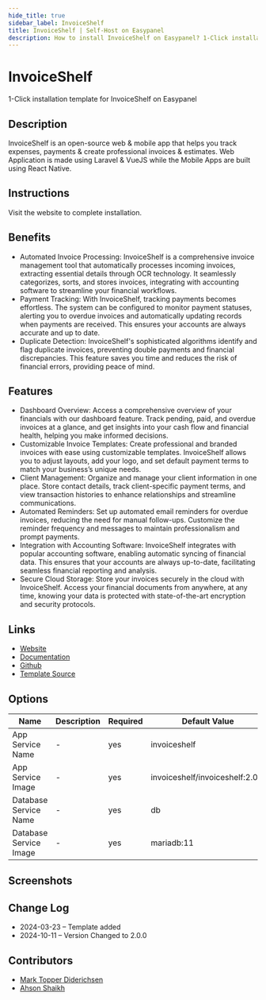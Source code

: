 ```yaml
---
hide_title: true
sidebar_label: InvoiceShelf
title: InvoiceShelf | Self-Host on Easypanel
description: How to install InvoiceShelf on Easypanel? 1-Click installation template for InvoiceShelf on Easypanel
---
```


<!-- generated -->

# InvoiceShelf

1-Click installation template for InvoiceShelf on Easypanel

## Description

InvoiceShelf is an open-source web &amp; mobile app that helps you track expenses, payments &amp; create professional invoices &amp; estimates. Web Application is made using Laravel &amp; VueJS while the Mobile Apps are built using React Native.

## Instructions

Visit the website to complete installation.

## Benefits

- Automated Invoice Processing: InvoiceShelf is a comprehensive invoice management tool that automatically processes incoming invoices, extracting essential details through OCR technology. It seamlessly categorizes, sorts, and stores invoices, integrating with accounting software to streamline your financial workflows.
- Payment Tracking: With InvoiceShelf, tracking payments becomes effortless. The system can be configured to monitor payment statuses, alerting you to overdue invoices and automatically updating records when payments are received. This ensures your accounts are always accurate and up to date.
- Duplicate Detection: InvoiceShelf's sophisticated algorithms identify and flag duplicate invoices, preventing double payments and financial discrepancies. This feature saves you time and reduces the risk of financial errors, providing peace of mind.

## Features

- Dashboard Overview: Access a comprehensive overview of your financials with our dashboard feature. Track pending, paid, and overdue invoices at a glance, and get insights into your cash flow and financial health, helping you make informed decisions.
- Customizable Invoice Templates: Create professional and branded invoices with ease using customizable templates. InvoiceShelf allows you to adjust layouts, add your logo, and set default payment terms to match your business’s unique needs.
- Client Management: Organize and manage your client information in one place. Store contact details, track client-specific payment terms, and view transaction histories to enhance relationships and streamline communications.
- Automated Reminders: Set up automated email reminders for overdue invoices, reducing the need for manual follow-ups. Customize the reminder frequency and messages to maintain professionalism and prompt payments.
- Integration with Accounting Software: InvoiceShelf integrates with popular accounting software, enabling automatic syncing of financial data. This ensures that your accounts are always up-to-date, facilitating seamless financial reporting and analysis.
- Secure Cloud Storage: Store your invoices securely in the cloud with InvoiceShelf. Access your financial documents from anywhere, at any time, knowing your data is protected with state-of-the-art encryption and security protocols.

## Links

- [Website](https://invoiceshelf.com/)
- [Documentation](https://docs.invoiceshelf.com/)
- [Github](https://github.com/InvoiceShelf/InvoiceShelf)
- [Template Source](https://github.com/easypanel-io/templates/tree/main/templates/invoiceshelf)

## Options

Name | Description | Required | Default Value
-|-|-|-
App Service Name | - | yes | invoiceshelf
App Service Image | - | yes | invoiceshelf/invoiceshelf:2.0.0
Database Service Name | - | yes | db
Database Service Image | - | yes | mariadb:11

## Screenshots


## Change Log

- 2024-03-23 – Template added
- 2024-10-11 – Version Changed to 2.0.0

## Contributors

- [Mark Topper Diderichsen](https://github.com/marktopper)
- [Ahson Shaikh](https://github.com/Ahson-Shaikh)
